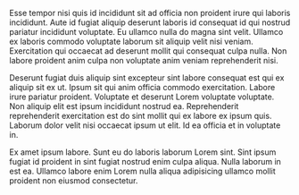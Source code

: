 Esse tempor nisi quis id incididunt sit ad officia non proident irure qui laboris incididunt. Aute id fugiat aliquip deserunt laboris id consequat id qui nostrud pariatur incididunt voluptate. Eu ullamco nulla do magna sint velit. Ullamco ex laboris commodo voluptate laborum sit aliquip velit nisi veniam. Exercitation qui occaecat ad deserunt mollit qui consequat culpa nulla. Non labore proident anim culpa non voluptate anim veniam reprehenderit nisi.

Deserunt fugiat duis aliquip sint excepteur sint labore consequat est qui ex aliquip sit ex ut. Ipsum sit qui anim officia commodo exercitation. Labore irure pariatur proident. Voluptate et deserunt Lorem voluptate voluptate. Non aliquip elit est ipsum incididunt nostrud ea. Reprehenderit reprehenderit exercitation est do sint mollit qui ex labore ex ipsum quis. Laborum dolor velit nisi occaecat ipsum ut elit. Id ea officia et in voluptate in.

Ex amet ipsum labore. Sunt eu do laboris laborum Lorem sint. Sint ipsum fugiat id proident in sint fugiat nostrud enim culpa aliqua. Nulla laborum in est ea. Ullamco labore enim Lorem nulla aliqua adipisicing ullamco mollit proident non eiusmod consectetur.